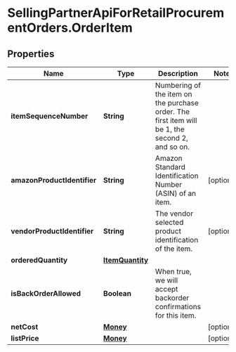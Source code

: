 # SellingPartnerApiForRetailProcurementOrders.OrderItem

## Properties

Name | Type | Description | Notes
------------ | ------------- | ------------- | -------------
**itemSequenceNumber** | **String** | Numbering of the item on the purchase order. The first item will be 1, the second 2, and so on. | 
**amazonProductIdentifier** | **String** | Amazon Standard Identification Number (ASIN) of an item. | [optional] 
**vendorProductIdentifier** | **String** | The vendor selected product identification of the item. | [optional] 
**orderedQuantity** | [**ItemQuantity**](ItemQuantity.md) |  | 
**isBackOrderAllowed** | **Boolean** | When true, we will accept backorder confirmations for this item. | 
**netCost** | [**Money**](Money.md) |  | [optional] 
**listPrice** | [**Money**](Money.md) |  | [optional] 


